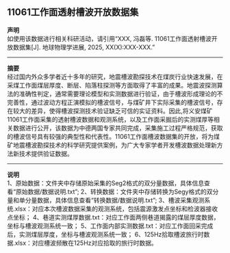 ## 11061工作面透射槽波开放数据集  

**声明**  
如使用该数据进行相关科研活动，请引用“XXX, 冯磊等. 11061工作面透射槽波开放数据集[J]. 地球物理学进展, 2025, XX(X):XXX-XXX.”  

---
**摘要**  
经过国内外众多学者近十多年的研究，地震槽波勘探技术在煤炭行业快速发展，在采煤工作面煤层厚度、断层、陷落柱探测等方面取得了丰富的成果。地震波探测算法的准确性判定，通常需要理论模型和实测数据进行验证，由于槽波形成理论的不完善性，通过波动方程正演模拟的槽波信号，与煤矿井下实际采集的槽波信号，存在较大的差异，使得槽波探测技术验证缺乏可信的实证资料。因此,将义安煤矿11061工作面采集的透射槽波数据和观测系统，以及工作面采掘后的实测煤厚等相关数据进行公开，该数据为中德两国专家共同完成，采集施工过程严格规范，获取的槽波信号具有较强的典型性和代表性。11061工作面槽波数据集的开放，将为煤矿地震槽波勘探技术的科学研究提供案例，为广大专家学者开发槽波数据处理新方法新技术提供验证数据。  

---
**说明**  
1、原始数据：文件夹中存储原始采集的Seg2格式的双分量数据，具体信息查看“原始数据/数据说明.txt”;
2、转换数据：文件夹中存储转换为Segy格式的双分量和单分量数据，具体信息查看“转换数据/数据说明.txt”;
3、槽波采集观测系统.xlsx：对应本次槽波数据采集的观测系统，包括震源激发点坐标和检波器接收点坐标；
4、巷道实测煤厚数据.txt：对应工作面两侧巷道揭露的煤层厚度数据，坐标与槽波观测系统一致；
5、工作面内部实测数据.txt：对应工作面回采完成后，实测煤层厚度，坐标与槽波观测系统一致；
6、125Hz拾取槽波旅行时数据.xlsx：对应槽波频散在125Hz对应拾取的旅行时数据。

